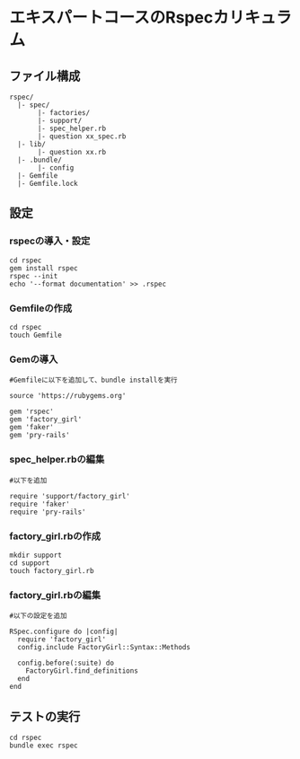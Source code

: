 # エキスパートコースのRspecカリキュラム

## ファイル構成

```
rspec/
  |- spec/
       |- factories/
       |- support/
       |- spec_helper.rb
       |- question xx_spec.rb
  |- lib/
       |- question xx.rb
  |- .bundle/
       |- config
  |- Gemfile
  |- Gemfile.lock
```

## 設定

### rspecの導入・設定
```
cd rspec
gem install rspec
rspec --init
echo '--format documentation' >> .rspec
```

### Gemfileの作成
```
cd rspec
touch Gemfile
```

### Gemの導入
```
#Gemfileに以下を追加して、bundle installを実行

source 'https://rubygems.org'

gem 'rspec'
gem 'factory_girl'
gem 'faker'
gem 'pry-rails'
```

### spec_helper.rbの編集
```
#以下を追加

require 'support/factory_girl'
require 'faker'
require 'pry-rails'
```
### factory_girl.rbの作成
```
mkdir support
cd support
touch factory_girl.rb
```

### factory_girl.rbの編集
```
#以下の設定を追加

RSpec.configure do |config|
  require 'factory_girl'
  config.include FactoryGirl::Syntax::Methods

  config.before(:suite) do
    FactoryGirl.find_definitions
  end
end
```

## テストの実行
```
cd rspec
bundle exec rspec
```
